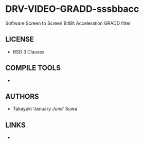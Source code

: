 # DRV-VIDEO-GRADD-sssbbacc
Software Screen to Screen BitBlt Acceleration GRADD filter

## LICENSE
* BSD 3 Clauses

## COMPILE TOOLS
* 
 
## AUTHORS
* Takayuki 'January June' Suwa

## LINKS
* 
